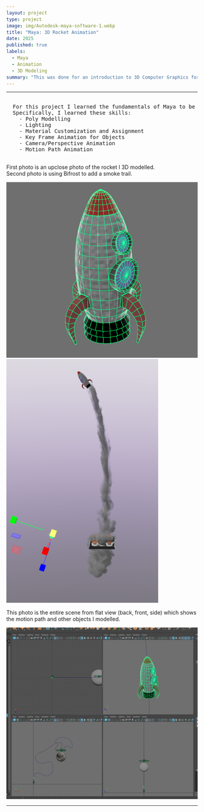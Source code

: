 ```yaml
---
layout: project
type: project
image: img/Autodesk-maya-software-1.webp
title: "Maya: 3D Rocket Animation"
date: 2025
published: true
labels:
  - Maya
  - Animation
  - 3D Modeling
summary: "This was done for an introduction to 3D Computer Graphics for my ICS 481 class. It's purpose was to get us familiar with the software and controls."
---
```


<hr>

<pre>
  
  For this project I learned the fundamentals of Maya to be able to create, light, and animate.
  Specifically, I learned these skills:
    - Poly Modelling
    - Lighting
    - Material Customization and Assignment
    - Key Frame Animation for Objects
    - Camera/Perspective Animation
    - Motion Path Animation
  
</pre>

<p>
  First photo is an upclose photo of the rocket I 3D modelled. 
  <br>
  Second photo is using Bifrost to add a smoke trail.
</p>

<img width="700px" class="rounded pe-4" src="../img/rocketMaya.png">
<img width="400px" class="rounded pe-4" src="../img/mayaSmoke.png">

<br>

<p>
  This photo is the entire scene from flat view (back, front, side) which shows the motion path and other objects I modelled.
</p>

<img width="700px" class="rounded pe-4" src="../img/MayaRocketPanels.png">

<hr>



